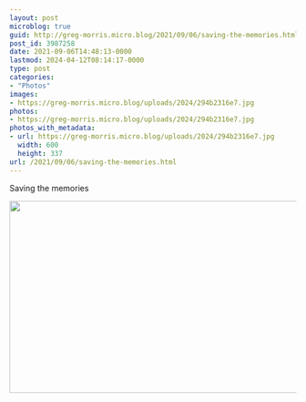 ```yaml
---
layout: post
microblog: true
guid: http://greg-morris.micro.blog/2021/09/06/saving-the-memories.html
post_id: 3987258
date: 2021-09-06T14:48:13-0000
lastmod: 2024-04-12T08:14:17-0000
type: post
categories:
- "Photos"
images:
- https://greg-morris.micro.blog/uploads/2024/294b2316e7.jpg
photos:
- https://greg-morris.micro.blog/uploads/2024/294b2316e7.jpg
photos_with_metadata:
- url: https://greg-morris.micro.blog/uploads/2024/294b2316e7.jpg
  width: 600
  height: 337
url: /2021/09/06/saving-the-memories.html
---
```


<p>Saving the memories</p><p><img src="uploads/2024/294b2316e7.jpg" alt="" width="600" height="337" /></p>
